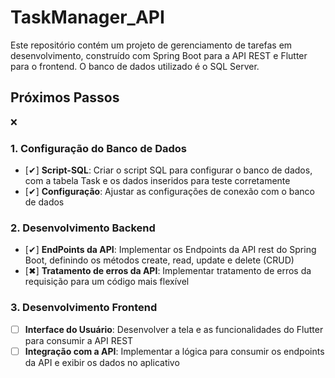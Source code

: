 # TaskManager_API
Este repositório contém um projeto de gerenciamento de tarefas em desenvolvimento, construído com Spring Boot para a API REST e Flutter para o frontend. O banco de dados utilizado é o SQL Server.

## Próximos Passos
❌
### 1. **Configuração do Banco de Dados**

- [✔] **Script-SQL**: Criar o script SQL para configurar o banco de dados, com a tabela Task e os dados inseridos para teste corretamente
- [✔] **Configuração**: Ajustar as configurações de conexão com o banco de dados

### 2. **Desenvolvimento Backend**

- [✔] **EndPoints da API**: Implementar os Endpoints da API rest do Spring Boot, definindo os métodos create, read, update e delete (CRUD)
- [✖] **Tratamento de erros da API**: Implementar tratamento de erros da requisição para um código mais flexível

### 3. **Desenvolvimento Frontend**

- [ ] **Interface do Usuário**: Desenvolver a tela e as funcionalidades do Flutter para consumir a API REST
- [ ] **Integração com a API**: Implementar a lógica para consumir os endpoints da API e exibir os dados no aplicativo
